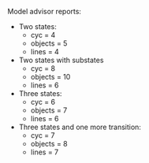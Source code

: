 Model advisor reports:

* Two states:
  * cyc = 4
  * objects = 5
  * lines = 4
* Two states with substates
  * cyc = 8
  * objects = 10
  * lines = 6
* Three states:
  * cyc = 6
  * objects = 7
  * lines = 6
* Three states and one more transition:
  * cyc = 7
  * objects = 8
  * lines = 7
